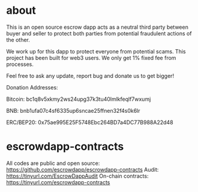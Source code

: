 # about

This is an open source escrow dapp acts as a neutral third party between buyer and seller to protect both parties from potential fraudulent actions of the other.

We work up for this dapp to protect everyone from potential scams. This project has been built for web3 users. We only get 1% fixed fee from processes. 

Feel free to ask any update, report bug and donate us to get bigger!

Donation Addresses:

Bitcoin: bc1q8v5xkmy2ws24upg37k3tu40lmlkfeqlf7wxumj

BNB: bnb1ufa07c4sf6335up6sncae25ffnen32f4s0k6lr

ERC/BEP20: 0x75ae995E25F5748Ebc264BD7a4DC77B988A22d48

# escrowdapp-contracts

All codes are public and open source: https://github.com/escrowdapp/escrowdapp-contracts
Audit: https://tinyurl.com/EscrowDappAudit
On-chain contracts: https://tinyurl.com/escrowdapp-contracts
